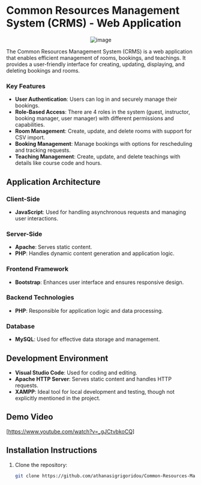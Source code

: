 # Common Resources Management System (CRMS) - Web Application

<div align="center">
    <img src="https://github.com/user-attachments/assets/34490f84-6c5d-40c6-bc8a-bef7758411ed" alt="image">
</div>


The Common Resources Management System (CRMS) is a web application that enables efficient management of rooms, bookings, and teachings. It provides a user-friendly interface for creating, updating, displaying, and deleting bookings and rooms.

### Key Features

- **User Authentication**: Users can log in and securely manage their bookings.
- **Role-Based Access**: There are 4 roles in the system (guest, instructor, booking manager, user manager) with different permissions and capabilities.
- **Room Management**: Create, update, and delete rooms with support for CSV import.
- **Booking Management**: Manage bookings with options for rescheduling and tracking requests.
- **Teaching Management**: Create, update, and delete teachings with details like course code and hours.

## Application Architecture

### Client-Side
- **JavaScript**: Used for handling asynchronous requests and managing user interactions.

### Server-Side
- **Apache**: Serves static content.
- **PHP**: Handles dynamic content generation and application logic.

### Frontend Framework
- **Bootstrap**: Enhances user interface and ensures responsive design.

### Backend Technologies
- **PHP**: Responsible for application logic and data processing.

### Database
- **MySQL**: Used for effective data storage and management.

## Development Environment
- **Visual Studio Code**: Used for coding and editing.
- **Apache HTTP Server**: Serves static content and handles HTTP requests.
- **XAMPP**: Ideal tool for local development and testing, though not explicitly mentioned in the project.

## Demo Video
[https://www.youtube.com/watch?v=_gJCtvbkoCQ]

## Installation Instructions

1. Clone the repository:
   ```bash
   git clone https://github.com/athanasigrigoridou/Common-Resources-Management-System---Web-Application.git
